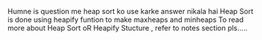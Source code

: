 Humne is question me heap sort ko use karke answer nikala hai
Heap Sort is done using heapify funtion to make maxheaps and minheaps
To read more about Heap Sort oR Heapify Stucture , refer to notes section pls.....​
